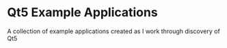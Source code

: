 # Qt5 Example Applications

A collection of example applications created as I work through discovery of Qt5

